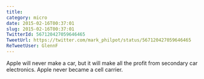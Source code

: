 ```yaml
---
title: 
category: micro
date: 2015-02-16T00:37:01
slug: 2015-02-16T00:37:01
TwitterId: 567120427059646465
TweetUrl: https://twitter.com/mark_philpot/status/567120427059646465
ReTweetUser: GlennF
---
```


<i class="fa fa-retweet" aria-hidden="true"></i> Apple will never make a car, but it will make all the profit from secondary car electronics. Apple never became a cell carrier.